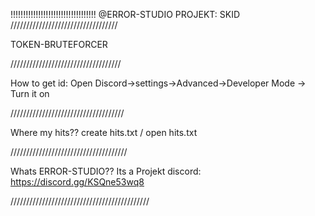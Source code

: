 !!!!!!!!!!!!!!!!!!!!!!!!!!!!!!!!!!
@ERROR-STUDIO   PROJEKT: SKID
//////////////////////////////////

TOKEN-BRUTEFORCER

///////////////////////////////////

How to get id:
Open Discord->settings->Advanced->Developer Mode -> Turn it on

////////////////////////////////////

Where my hits??
create hits.txt / open hits.txt

/////////////////////////////////////

Whats ERROR-STUDIO??
Its a Projekt 
discord: https://discord.gg/KSQne53wq8

////////////////////////////////////////////
